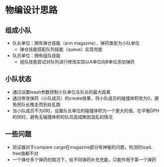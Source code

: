 # 物编设计思路

## 组成小队

* 队长单位：拥有弹仓技能（arm magazine），弹药类型为小队单位
  * 弹仓技能搭配队列技能（queue）实现充能
* 队员单位：拥有组队技能
  * 组队技能尝试对队列进行修改实现以A单位向B单位添加弹药

## 小队状态

* 通过设置leash参数控制小队单位与队长的最大距离
* 通过修改弹药（小队成员）的create效果，将小队成员的碰撞体积改为0，避免把队长推走而到处乱跑
* 当小队成员不为0时，设置队长单位的碰撞体积为一个更大的值，在平衡DPH的同时，避免无碰撞体积的队员造成聚团混乱的情况

## 一些问题

* 验证器对于compare cargo在magazine部分有神秘的问题，检测的load、free值都不对
* 一个弹仓多个弹药的情况下，给不同弹药补充充能，只能作用于第一个弹药